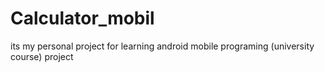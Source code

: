 # Calculator_mobil
its my personal project for learning android 
mobile programing (university course) project
